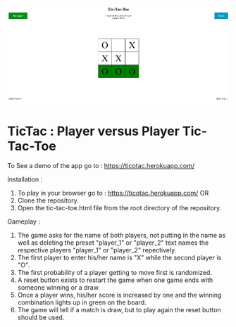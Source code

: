 ![TicTac screenshot](https://github.com/arnitkun/TicTac/blob/master/demotac1.PNG)<br />


# TicTac : Player versus Player Tic-Tac-Toe

To See a demo of the app go to : https://ticotac.herokuapp.com/


Installation :

1. To play in your browser go to : https://ticotac.herokuapp.com/ OR
2. Clone the repository.
3. Open the tic-tac-toe.html file from the root directory of the repository.

Gameplay :

1. The game asks for the name of both players, not putting in the name as well as deleting the preset "player_1" or "player_2"
   text names the respective players "player_1" or "player_2" repectively.
2. The first player to enter his/her name is "X" while the second player is "O".
3. The first probability of a player getting to move first is randomized.
3. A reset button exists to restart the game when one game ends with someone winning or a draw.
4. Once a player wins, his/her score is increased by one and the winning combination lights up in green on the board.
5. The game will tell if a match is draw, but to play again the reset button should be used.
